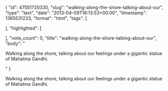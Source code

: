 {
  "id": 47551720330,
  "slug": "walking-along-the-shore-talking-about-our",
  "type": "text",
  "date": "2013-04-09T18:13:53+00:00",
  "timestamp": 1365531233,
  "format": "html",
  "tags": [

  ],
  "highlighted": [

  ],
  "note_count": 0,
  "title": "walking-along-the-shore-talking-about-our",
  "body": "<p>Walking along the shore, talking about our feelings under a gigantic statue of Mahatma Gandhi.</p>"
}

<p>Walking along the shore, talking about our feelings under a gigantic statue of Mahatma Gandhi.</p>